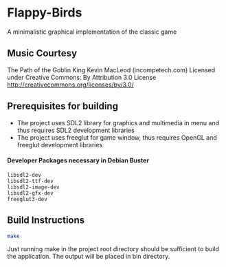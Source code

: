 # Flappy-Birds
A minimalistic graphical implementation of the classic game

## Music Courtesy
The Path of the Goblin King Kevin MacLeod (incompetech.com)
Licensed under Creative Commons: By Attribution 3.0 License
http://creativecommons.org/licenses/by/3.0/

## Prerequisites for building

* The project uses SDL2 library for graphics and multimedia in menu and thus requires SDL2 development libraries
* The project uses freeglut for game window, thus requires OpenGL and freeglut development libraries

#### Developer Packages necessary in Debian Buster

```
libsdl2-dev
libsdl2-ttf-dev
libsdl2-image-dev
libsdl2-gfx-dev
freeglut3-dev
```

## Build Instructions

```bash
make
```

Just running make in the project root directory should be sufficient to build the application.
The output will be placed in bin directory.
